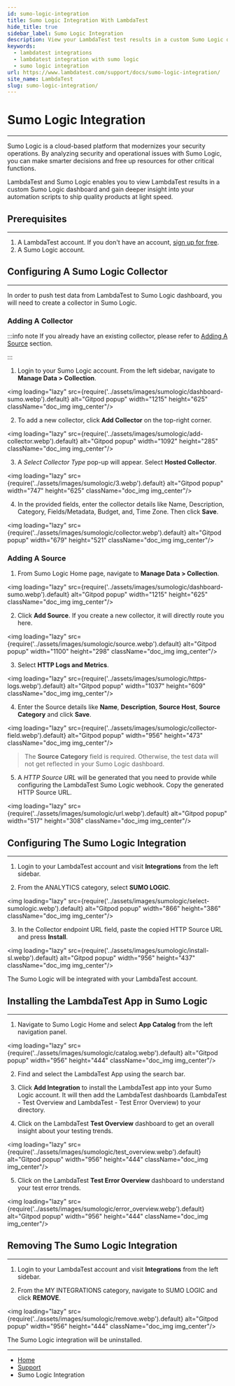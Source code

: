 ```yaml
---
id: sumo-logic-integration
title: Sumo Logic Integration With LambdaTest
hide_title: true
sidebar_label: Sumo Logic Integration
description: View your LambdaTest test results in a custom Sumo Logic dashboard. Gain deep insights into your automation scripts and identify gaps to ship quality products at light speed.
keywords:
  - lambdatest integrations
  - lambdatest integration with sumo logic
  - sumo logic integration 
url: https://www.lambdatest.com/support/docs/sumo-logic-integration/
site_name: LambdaTest
slug: sumo-logic-integration/
---
```


<script type="application/ld+json"
      dangerouslySetInnerHTML={{ __html: JSON.stringify({
       "@context": "https://schema.org",
        "@type": "BreadcrumbList",
        "itemListElement": [{
          "@type": "ListItem",
          "position": 1,
          "name": "LambdaTest",
          "item": "https://www.lambdatest.com"
        },{
          "@type": "ListItem",
          "position": 2,
          "name": "Support",
          "item": "https://www.lambdatest.com/support/docs/"
        },{
          "@type": "ListItem",
          "position": 3,
          "name": "Sumo Logic Integration",
          "item": "https://www.lambdatest.com/support/docs/sumo-logic-integration/"
        }]
      })
    }}
></script>

# Sumo Logic Integration
* * *

Sumo Logic is a cloud-based platform that modernizes your security operations. By analyzing security and operational issues with Sumo Logic, you can make smarter decisions and free up resources for other critical functions.

LambdaTest and Sumo Logic enables you to view LambdaTest results in a custom Sumo Logic dashboard and gain deeper insight into your automation scripts to ship quality products at light speed.

## Prerequisites
***

1. A LambdaTest account. If you don't have an account, [sign up for free](https://accounts.lambdatest.com/register).
2. A Sumo Logic account.

## Configuring A Sumo Logic Collector
***

In order to push test data from LambdaTest to Sumo Logic dashboard, you will need to create a collector in Sumo Logic.

### Adding A Collector

:::info note
If you already have an existing collector, please refer to [Adding A Source](#adding-a-source) section.

:::

1. Login to your Sumo Logic account. From the left sidebar, navigate to **Manage Data > Collection**.

<img loading="lazy" src={require('../assets/images/sumologic/dashboard-sumo.webp').default} alt="Gitpod popup" width="1215" height="625" className="doc_img img_center"/><br/>

2. To add a new collector, click **Add Collector** on the top-right corner.

<img loading="lazy" src={require('../assets/images/sumologic/add-collector.webp').default} alt="Gitpod popup" width="1092" height="285" className="doc_img img_center"/><br/>

3. A *Select Collector Type* pop-up will appear. Select **Hosted Collector**.

<img loading="lazy" src={require('../assets/images/sumologic/3.webp').default} alt="Gitpod popup" width="747" height="625" className="doc_img img_center"/><br/>

4. In the provided fields, enter the collector details like Name, Description, Category, Fields/Metadata, Budget, and, Time Zone. Then click **Save**.

<img loading="lazy" src={require('../assets/images/sumologic/collector.webp').default} alt="Gitpod popup" width="679" height="521" className="doc_img img_center"/><br/>

### Adding A Source

1. From Sumo Logic Home page, navigate to **Manage Data > Collection**.

<img loading="lazy" src={require('../assets/images/sumologic/dashboard-sumo.webp').default} alt="Gitpod popup" width="1215" height="625" className="doc_img img_center"/><br/>

2. Click **Add Source**. If you create a new collector, it will directly route you here.

<img loading="lazy" src={require('../assets/images/sumologic/source.webp').default} alt="Gitpod popup" width="1100" height="298" className="doc_img img_center"/><br/>

3. Select **HTTP Logs and Metrics**.

<img loading="lazy" src={require('../assets/images/sumologic/https-logs.webp').default} alt="Gitpod popup" width="1037" height="609" className="doc_img img_center"/><br/>

4. Enter the Source details like **Name**, **Description**, **Source Host**, **Source Category** and click **Save**.

<img loading="lazy" src={require('../assets/images/sumologic/collector-field.webp').default} alt="Gitpod popup" width="956" height="473" className="doc_img img_center"/><br/>

> The **Source Category** field is required. Otherwise, the test data will not get reflected in your Sumo Logic dashboard.

5. A *HTTP Source URL* will be generated that you need to provide while configuring the LambdaTest Sumo Logic webhook. Copy the generated HTTP Source URL.

<img loading="lazy" src={require('../assets/images/sumologic/url.webp').default} alt="Gitpod popup" width="517" height="308" className="doc_img img_center"/><br/>


## Configuring The Sumo Logic Integration
***

1. Login to your LambdaTest account and visit **Integrations** from the left sidebar.

2. From the ANALYTICS category, select **SUMO LOGIC**.

<img loading="lazy" src={require('../assets/images/sumologic/select-sumologic.webp').default} alt="Gitpod popup" width="866" height="386" className="doc_img img_center"/><br/>

3. In the Collector endpoint URL field, paste the copied HTTP Source URL and press **Install**.

<img loading="lazy" src={require('../assets/images/sumologic/install-sl.webp').default} alt="Gitpod popup" width="956" height="437" className="doc_img img_center"/><br/>

The Sumo Logic will be integrated with your LambdaTest account.

## Installing the LambdaTest App in Sumo Logic
---

1. Navigate to Sumo Logic Home and select **App Catalog** from the left navigation panel.

<img loading="lazy" src={require('../assets/images/sumologic/catalog.webp').default} alt="Gitpod popup" width="956" height="444" className="doc_img img_center"/><br/>

2. Find and select the LambdaTest App using the search bar.

3. Click **Add Integration** to install the LambdaTest app into your Sumo Logic account. It will then add the LambdaTest dashboards (LambdaTest - Test Overview and LambdaTest - Test Error Overview) to your directory.

4. Click on the LambdaTest **Test Overview** dashboard to get an overall insight about your testing trends.

<img loading="lazy" src={require('../assets/images/sumologic/test_overview.webp').default} alt="Gitpod popup" width="956" height="444" className="doc_img img_center"/><br/>

5. Click on the LambdaTest **Test Error Overview** dashboard to understand your test error trends.

<img loading="lazy" src={require('../assets/images/sumologic/error_overview.webp').default} alt="Gitpod popup" width="956" height="444" className="doc_img img_center"/><br/>


## Removing The Sumo Logic Integration
***

1. Login to your LambdaTest account and visit **Integrations** from the left sidebar.

2. From the MY INTEGRATIONS category, navigate to SUMO LOGIC and click **REMOVE**.

<img loading="lazy" src={require('../assets/images/sumologic/remove.webp').default} alt="Gitpod popup" width="956" height="444" className="doc_img img_center"/><br/>

The Sumo Logic integration will be uninstalled.

---

<nav aria-label="breadcrumbs">
  <ul className="breadcrumbs">
    <li className="breadcrumbs__item">
      <a className="breadcrumbs__link" target="_self" href="https://www.lambdatest.com">
        Home
      </a>
    </li>
    <li className="breadcrumbs__item">
      <a className="breadcrumbs__link" target="_self" href="https://www.lambdatest.com/support/docs/">
        Support
      </a>
    </li>
    <li className="breadcrumbs__item breadcrumbs__item--active">
      <span className="breadcrumbs__link">
      Sumo Logic Integration</span>
    </li>
  </ul>
</nav>


